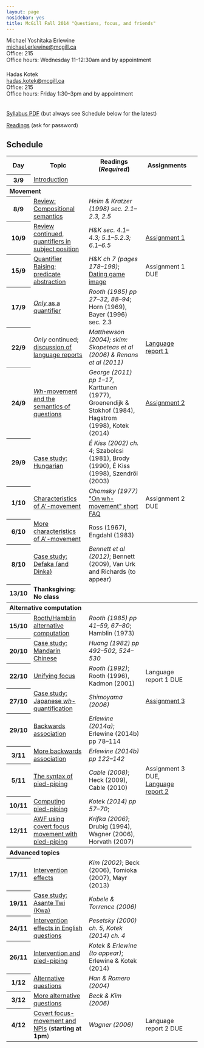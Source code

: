 ```yaml
---
layout: page
nosidebar: yes
title: McGill Fall 2014 "Questions, focus, and friends"
---
```


<style>
th[colspan] { text-align: left; }
</style>

<!--<em>McGill Fall 2014 LING 721 Advanced Seminar 1</em>-->

<div style='display: inline-block; margin-right: 10px; margin-bottom: 1.5em'>
Michael Yoshitaka Erlewine<br/>
<a href='mailto:michael.erlewine@mcgill.ca'>michael.erlewine@mcgill.ca</a><br/>
Office: 215<br/>
Office hours: Wednesday 11&ndash;12:30am and by appointment
</div>
<div style='display: inline-block; margin-bottom: 1.5em'>
Hadas Kotek<br/>
<a href='mailto:hadas.kotek@mcgill.ca'>hadas.kotek@mcgill.ca</a><br/>
Office: 215<br/>
Office hours: Friday 1:30&ndash;3pm and by appointment
</div>

<p><a href='syllabus.pdf'>Syllabus PDF</a> (but always see Schedule below for the latest)</p>

<p><a href='http://bit.ly/focus-wh-readings'>Readings</a> (ask for password)</p>

<h2>Schedule</h2>

<table>
<tr><th>Day</th><th>Topic</th><th>Readings (<em>Required</em>)</th><th>Assignments</th></tr>
<tr><th>3/9</th><td><a href='day01.pdf'>Introduction</a></td><td></td><td></td></tr>

<tr><th colspan='4'>Movement</th></tr>
<tr><th>8/9</th><td><a href='day02.pdf'>Review: Compositional semantics</a></td><td><em>Heim &amp; Kratzer (1998) sec. 2.1&ndash;2.3, 2.5</em></td><td></td></tr>
<tr><th>10/9</th><td><a href='day03.pdf'>Review continued, quantifiers in subject position</a></td><td><em>H&amp;K sec. 4.1&ndash;4.3; 5.1&ndash;5.2.3; 6.1&ndash;6.5</em></td><td><a href='assignment1.pdf'>Assignment 1</a></td></tr>
<tr><th>15/9</th><td><a href='day04.pdf'>Quantifier Raising; predicate abstraction</td><td><em>H&amp;K ch 7 (pages 178&ndash;198)</em>; <a href='datinggame.jpg'>Dating game image</a></td><td>Assignment 1 DUE</td></tr> 
<tr><th>17/9</th><td><a href='day05.pdf'><em>Only</em> as a quantifier</a></td><td><em>Rooth (1985) pp 27&ndash;32, 88&ndash;94</em>; Horn (1969), Bayer (1996) sec. 2.3</td><td></td></tr>


<tr><th>22/9</th><td><em>Only</em> continued; <a href='day06.pdf'>discussion of language reports</a></td><td><em>Matthewson (2004); skim: Skopeteas et al (2006) & Renans et al (2011)</em></td><td><a href='language-report1.pdf'>Language report 1</a></td></tr>
<tr><th>24/9</th><td><a href='day07.pdf'><em>Wh</em>-movement and the semantics of questions</a></td><td><em>George (2011) pp 1&ndash;17,</em> Karttunen (1977), Groenendijk &amp; Stokhof (1984), Hagstrom (1998), Kotek (2014)</td><td><a href='assignment2.pdf'>Assignment 2</a></td></tr>
<tr><th>29/9</th><td><a href='day08.pdf'>Case study: Hungarian</a></td><td><em>É Kiss (2002) ch. 4</em>; Szabolcsi (1981), Brody (1990), É Kiss (1998), Szendrői (2003) </td><td></td></tr>
<tr><th>1/10</th><td><a href='day09.pdf'>Characteristics of A'-movement</a></td><td><em>Chomsky (1977)</em> <a href='on-wh-mvt-faq.pdf'>"On wh-movement" short FAQ</a></td><td>Assignment 2 DUE</td></tr>
<tr><th>6/10</th><td><a href='day10.pdf'>More characteristics of A'-movement</a></td><td>Ross (1967), Engdahl (1983)</td><td></td></tr>

<tr><th>8/10</th><td><a href='day11.pdf'>Case study: Defaka (and Dinka)</a></td><td><em>Bennett et al (2012)</em>; Bennett (2009), Van Urk and Richards (to appear)</td><td></td></tr>
<tr><th>13/10</th><td><strong>Thanksgiving: No class</strong></td><td></td><td></td></tr>

<tr><th colspan='4'>Alternative computation<th></tr>
<tr><th>15/10</th><td><a href='day12.pdf'>Rooth/Hamblin alternative computation</a></td><td><em>Rooth (1985) pp 41&ndash;59, 67&ndash;80</em>; Hamblin (1973)</td><td></td></tr>
<tr><th>20/10</th><td><a href='day13.pdf'>Case study: Mandarin Chinese</a></td><td><em>Huang (1982) pp 492&ndash;502, 524&ndash;530</em></td><td></td></tr>
<tr><th>22/10</th><td><a href='day14.pdf'>Unifying focus</a></td><td><em>Rooth (1992)</em>; Rooth (1996), Kadmon (2001)</td><td>Language report 1 DUE</td></tr>
<tr><th>27/10</th><td><a href='day15.pdf'>Case study: Japanese <em>wh</em>-quantification</a></td><td><em>Shimoyama (2006)</em></td><td><a href='assignment3.pdf'>Assignment 3</a></td></tr>
<tr><th>29/10</th><td><a href='day16.pdf'>Backwards association</a></td><td><em>Erlewine (2014a)</em>; Erlewine (2014b) pp 78&ndash;114</td><td></td></tr>
<tr><th>3/11</th><td><a href='day17.pdf'>More backwards association</a></td><td><em>Erlewine (2014b) pp 122&ndash;142</em></td><td></td></tr>
<tr><th>5/11</th><td><a href='day18.pdf'>The syntax of pied-piping</a></td><td><em>Cable (2008)</em>; Heck (2009), Cable (2010)</td><td>Assignment 3 DUE, <a href='language-report2.pdf'>Language report 2</a></td></tr>
<tr><th>10/11</th><td><a href='day19.pdf'>Computing pied-piping</a></td><td><em>Kotek (2014) pp 57&ndash;70</em>;</td><td></td></tr>
<tr><th>12/11</th><td><a href='day20.pdf'>AWF using covert focus movement with pied-piping</a></td><td><em>Krifka (2006)</em>; Drubig (1994), Wagner (2006), Horvath (2007)</td><td></td></tr>

<tr><th colspan='4'>Advanced topics</th></tr>
<tr><th>17/11</th><td><a href='day21.pdf'>Intervention effects</a></td><td><em>Kim (2002)</em>; Beck (2006), Tomioka (2007), Mayr (2013)</td><td></td></tr>
<tr><th>19/11</th><td><a href='day22.pdf'>Case study: Asante Twi (Kwa)</a></td><td><em>Kobele &amp; Torrence (2006)</em></td><td></td></tr>
<tr><th>24/11</th><td><a href='day23.pdf'>Intervention effects in English questions</a></td><td><em>Pesetsky (2000) ch. 5, Kotek (2014) ch. 4</em></td><td></td></tr>
<tr><th>26/11</th><td><a href='day24.pdf'>Intervention and pied-piping</a></td><td><em>Kotek &amp; Erlewine (to appear)</em>; Erlewine &amp; Kotek (2014)</td><td></td></tr>
<tr><th>1/12</th><td><a href='day25.pdf'>Alternative questions</a></td><td><em>Han &amp; Romero (2004)</em></td><td></td></tr>
<tr><th>3/12</th><td><a href='day26.pdf'>More alternative questions</a></td><td><em>Beck &amp; Kim (2006)</em></td><td></td></tr>
<tr><th>4/12</th><td><a href='day27.pdf'>Covert focus-movement and NPIs</a> (<strong>starting at 1pm</strong>)</td><td><em>Wagner (2006)</em></td><td>Language report 2 DUE</td></tr>
</table>
